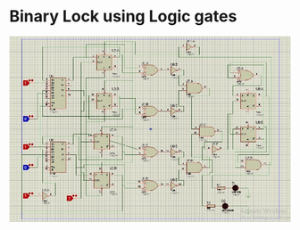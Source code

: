 # Binary Lock using Logic gates

![image](https://github.com/A-Alashker/Binary-Lock-/blob/main/Binary%20Lock%20Design.jpg?raw=true)
